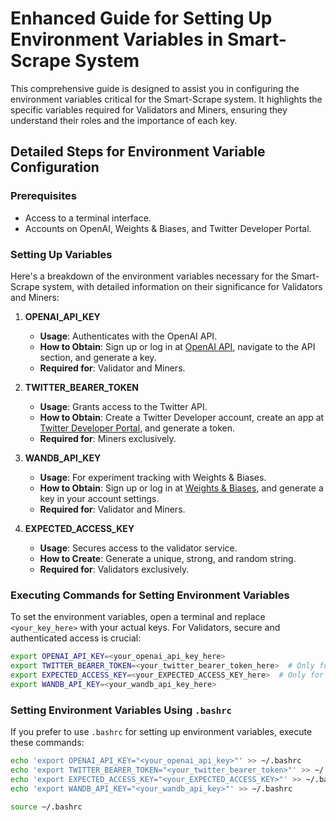 # Enhanced Guide for Setting Up Environment Variables in Smart-Scrape System

This comprehensive guide is designed to assist you in configuring the environment variables critical for the Smart-Scrape system. It highlights the specific variables required for Validators and Miners, ensuring they understand their roles and the importance of each key.

## Detailed Steps for Environment Variable Configuration

### Prerequisites
- Access to a terminal interface.
- Accounts on OpenAI, Weights & Biases, and Twitter Developer Portal.

### Setting Up Variables
Here's a breakdown of the environment variables necessary for the Smart-Scrape system, with detailed information on their significance for Validators and Miners:

1. **OPENAI_API_KEY**
   - **Usage**: Authenticates with the OpenAI API.
   - **How to Obtain**: Sign up or log in at [OpenAI API](https://beta.openai.com/signup/), navigate to the API section, and generate a key.
   - **Required for**: Validator and Miners.

2. **TWITTER_BEARER_TOKEN**
   - **Usage**: Grants access to the Twitter API.
   - **How to Obtain**: Create a Twitter Developer account, create an app at [Twitter Developer Portal](https://developer.twitter.com/en/portal/dashboard), and generate a token.
   - **Required for**: Miners exclusively.

3. **WANDB_API_KEY**
   - **Usage**: For experiment tracking with Weights & Biases.
   - **How to Obtain**: Sign up or log in at [Weights & Biases](https://wandb.ai/), and generate a key in your account settings.
   - **Required for**: Validator and Miners.

4. **EXPECTED_ACCESS_KEY**
   - **Usage**: Secures access to the validator service.
   - **How to Create**: Generate a unique, strong, and random string.
   - **Required for**: Validators exclusively.

### Executing Commands for Setting Environment Variables
To set the environment variables, open a terminal and replace `<your_key_here>` with your actual keys. For Validators, secure and authenticated access is crucial:

```bash
export OPENAI_API_KEY=<your_openai_api_key_here>
export TWITTER_BEARER_TOKEN=<your_twitter_bearer_token_here>  # Only for Miners
export EXPECTED_ACCESS_KEY=<your_EXPECTED_ACCESS_KEY_here>  # Only for Validators
export WANDB_API_KEY=<your_wandb_api_key_here>
```

### Setting Environment Variables Using `.bashrc`
If you prefer to use `.bashrc` for setting up environment variables, execute these commands:

```bash
echo 'export OPENAI_API_KEY="<your_openai_api_key>"' >> ~/.bashrc
echo 'export TWITTER_BEARER_TOKEN="<your_twitter_bearer_token>"' >> ~/.bashrc  # Only for Miners
echo 'export EXPECTED_ACCESS_KEY="<your_EXPECTED_ACCESS_KEY>"' >> ~/.bashrc  # Only for Validators
echo 'export WANDB_API_KEY="<your_wandb_api_key>"' >> ~/.bashrc

source ~/.bashrc
```

